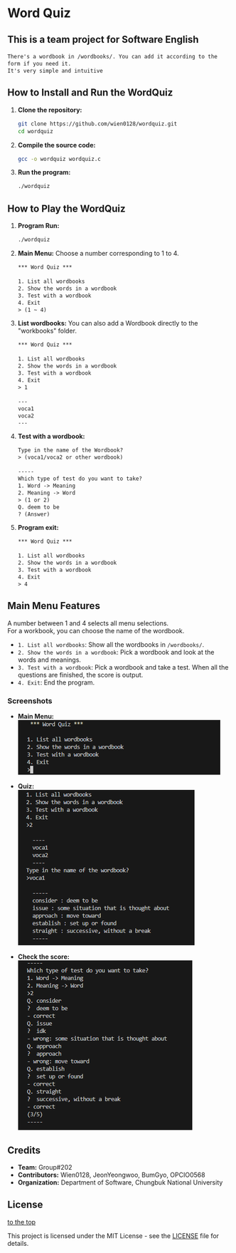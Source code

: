 Word Quiz
====================
This is a team project for Software English
-------------
   ``` This is a word quiz program made of C.
   There's a wordbook in /wordbooks/. You can add it according to the form if you need it.
   It's very simple and intuitive
   ```

## How to Install and Run the WordQuiz

1. **Clone the repository:**
   ```bash
   git clone https://github.com/wien0128/wordquiz.git
   cd wordquiz
   ```

2. **Compile the source code:**
   ```bash
   gcc -o wordquiz wordquiz.c
   ```

3. **Run the program:**
   ```bash
   ./wordquiz
   ```

## How to Play the WordQuiz

1. **Program Run:**
   ```bash
   ./wordquiz
   ```

2. **Main Menu:**
   Choose a number corresponding to 1 to 4.
   ```
   *** Word Quiz ***

   1. List all wordbooks
   2. Show the words in a wordbook
   3. Test with a wordbook
   4. Exit
   > (1 ~ 4) 
   ```

4. **List wordbooks:**
   You can also add a Wordbook directly to the "workbooks" folder.
   ```
   *** Word Quiz ***

   1. List all wordbooks
   2. Show the words in a wordbook
   3. Test with a wordbook
   4. Exit
   > 1
   
   ---
   voca1
   voca2
   ---
   ```

5. **Test with a wordbook:**
   ```
   Type in the name of the Wordbook?
   > (voca1/voca2 or other wordbook)

   -----
   Which type of test do you want to take?
   1. Word -> Meaning
   2. Meaning -> Word
   > (1 or 2)
   Q. deem to be
   ? (Answer)
   ```

6. **Program exit:**
   ```
   *** Word Quiz ***

   1. List all wordbooks
   2. Show the words in a wordbook
   3. Test with a wordbook
   4. Exit
   > 4
   ```
## Main Menu Features
A number between 1 and 4 selects all menu selections.   
For a workbook, you can choose the name of the wordbook.   
   
- `1. List all wordbooks`: Show all the wordbooks in `/wordbooks/`.   
- `2. Show the words in a wordbook`: Pick a wordbook and look at the words and meanings.   
- `3. Test with a wordbook`: Pick a wordbook and take a test. When all the questions are finished, the score is output.   
- `4. Exit`: End the program.   

### Screenshots
- **Main Menu:**   
  ![MainMenu](screenshots/main_menu.PNG)
  
- **Quiz:**   
  ![Quiz](screenshots/quiz_question.PNG)
  
- **Check the score:**   
  ![CheckScore](screenshots/check_score.PNG)

## Credits

- **Team:** Group#202
- **Contributors:** Wien0128, JeonYeongwoo, BumGyo, OPCIO0568
- **Organization:** Department of Software, Chungbuk National University

## License

[to the top](#top)

This project is licensed under the MIT License - see the [LICENSE](LICENSE.md) file for details.
